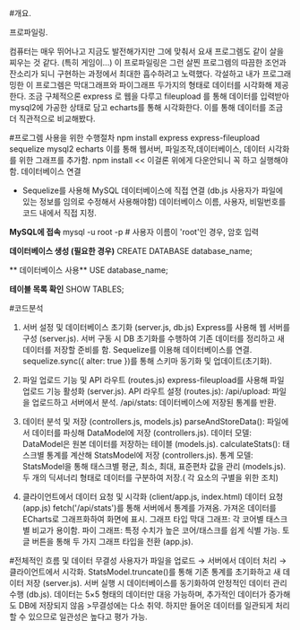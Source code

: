 #개요. 

프로파일링. 

컴퓨터는 매우 뛰어나고 지금도 발전해가지만 그에 맞춰서 요새 프로그렘도 같이 살을 찌우는 것 같다. (특히 게임이...)
이 프로파일링은 그런 살찐 프로그렘의 따끔한 조언과 잔소리가 되니 구현하는 과정에서 최대한 흡수하려고 노력했다.
각설하고 내가 프로그래밍한 이 프로그렘은 막대그래프와 파이그래프 두가지의 형태로 데이터를 시각화해 제공한다.
조금 구체적으론 express 로 웹을 다루고 fileupload 를 통해 데이터를 입력받아 mysql2에 가공한 상태로 담고 echarts를 통해 시각화한다.
이를 통해 데이터를 조금 더 직관적으로 비교해봤다.



#프로그렘 사용을 위한 수행절차
npm install express express-fileupload sequelize mysql2 echarts
이를 통해 웹서버, 파일조작,데이터베이스, 데이터 시각화를 위한 그래프를 추가함.
npm install << 이걸론 위에게 다운안되니 꼭 하고 실행해야함.
데이터베이스 연결
- Sequelize를 사용해 MySQL 데이터베이스에 직접 연결 (db.js 사용자가  파일에 있는 정보를 임의로 수정해서 사용해야함)
데이터베이스 이름, 사용자, 비밀번호를 코드 내에서 직접 지정.

**MySQL에 접속**
mysql -u root -p   # 사용자 이름이 'root'인 경우, 암호 입력

**데이터베이스 생성 (필요한 경우)**
CREATE DATABASE database_name;

** 데이터베이스 사용**
USE database_name;

**테이블 목록 확인**
SHOW TABLES;


#코드분석


1. 서버 설정 및 데이터베이스 초기화 (server.js, db.js)
Express를 사용해 웹 서버를 구성 (server.js).
서버 구동 시 DB 초기화를 수행하여 기존 데이터를 정리하고 새 데이터를 저장할 준비를 함.
Sequelize를 이용해 데이터베이스를 연결.
sequelize.sync({ alter: true })를 통해 스키마 동기화 및 업데이트(초기화).

2. 파일 업로드 기능 및 API 라우트 (routes.js)
express-fileupload를 사용해 파일 업로드 기능 활성화 (server.js).
API 라우트 설정 (routes.js):
/api/upload: 파일을 업로드하고 서버에서 분석.
/api/stats: 데이터베이스에 저장된 통계를 반환.

3. 데이터 분석 및 저장 (controllers.js, models.js)
 parseAndStoreData(): 파일에서 데이터를 파싱해 DataModel에 저장 (controllers.js).
데이터 모델: DataModel은 원본 데이터를 저장하는 테이블 (models.js).
calculateStats(): 태스크별 통계를 계산해 StatsModel에 저장 (controllers.js).
통계 모델: StatsModel을 통해 태스크별 평균, 최소, 최대, 표준편차 값을 관리 (models.js).
두 개의 딕셔너리 형태로 데이터를 구분하여 저장.( 각 요소의 구별을 위한 조치)

4. 클라이언트에서 데이터 요청 및 시각화 (client/app.js, index.html)
데이터 요청 (app.js)
 fetch('/api/stats')를 통해 서버에서 통계를 가져옴.
 가져온 데이터를 ECharts로 그래프화하여 화면에 표시.
그래프 타입
막대 그래프: 각 코어별 태스크별 비교가 용이함.
파이 그래프: 특정 수치가 높은 코어/태스크를 쉽게 식별 가능.
 토글 버튼을 통해 두 가지 그래프 타입을 전환 (app.js).

#전체적인 흐름 및 데이터 무결성
사용자가 파일을 업로드 → 서버에서 데이터 처리 → 클라이언트에서 시각화.
 StatsModel.truncate()를 통해 기존 통계를 초기화하고 새 데이터 저장 (server.js).
서버 실행 시 데이터베이스를 동기화하여 안정적인 데이터 관리 수행 (db.js).
 데이터는 5×5 형태의 데이터만 대응 가능하며, 추가적인 데이터가 증가해도 DB에 저장되지 않음 >무결성에는 다소 취약.
하지만 들어온 데이터를 일관되게 처리할 수 있으므로 일관성은 높다고 평가 가능.
